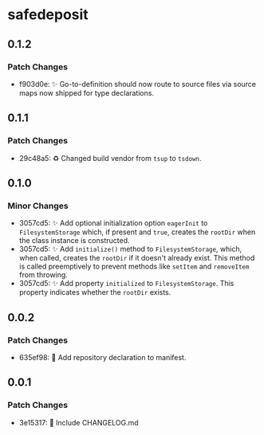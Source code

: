# safedeposit

## 0.1.2

### Patch Changes

- f903d0e: ✨ Go-to-definition should now route to source files via source maps now shipped for type declarations.

## 0.1.1

### Patch Changes

- 29c48a5: ♻️ Changed build vendor from `tsup` to `tsdown`.

## 0.1.0

### Minor Changes

- 3057cd5: ✨ Add optional initialization option `eagerInit` to `FilesystemStorage` which, if present and `true`, creates the `rootDir` when the class instance is constructed.
- 3057cd5: ✨ Add `initialize()` method to `FilesystemStorage`, which, when called, creates the `rootDir` if it doesn't already exist. This method is called preemptively to prevent methods like `setItem` and `removeItem` from throwing.
- 3057cd5: ✨ Add property `initialized` to `FilesystemStorage`. This property indicates whether the `rootDir` exists.

## 0.0.2

### Patch Changes

- 635ef98: 🔧 Add repository declaration to manifest.

## 0.0.1

### Patch Changes

- 3e15317: 🔧 Include CHANGELOG.md

